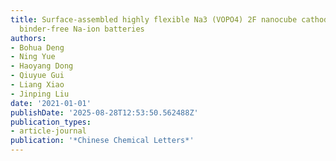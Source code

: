 ```yaml
---
title: Surface-assembled highly flexible Na3 (VOPO4) 2F nanocube cathode for high-rate
  binder-free Na-ion batteries
authors:
- Bohua Deng
- Ning Yue
- Haoyang Dong
- Qiuyue Gui
- Liang Xiao
- Jinping Liu
date: '2021-01-01'
publishDate: '2025-08-28T12:53:50.562488Z'
publication_types:
- article-journal
publication: '*Chinese Chemical Letters*'
---
```

